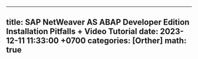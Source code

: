 
---
title: SAP NetWeaver AS ABAP Developer Edition Installation Pitfalls + Video Tutorial
date: 2023-12-11 11:33:00 +0700
categories: [Orther]
math: true
---
